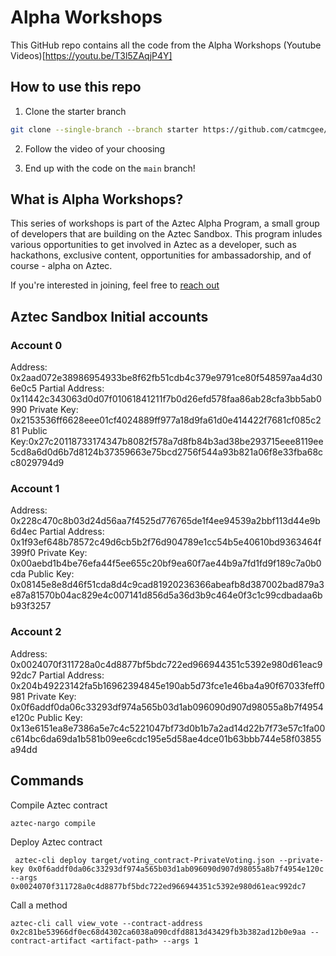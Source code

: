 # Alpha Workshops

This GitHub repo contains all the code from the Alpha Workshops (Youtube Videos)[https://youtu.be/T3l5ZAqjP4Y]
## How to use this repo

1. Clone the starter branch
```bash
git clone --single-branch --branch starter https://github.com/catmcgee/alpha-workshops.git
```

2. Follow the video of your choosing

3. End up with the code on the `main` branch!

## What is Alpha Workshops?

This series of workshops is part of the Aztec Alpha Program, a small group of developers that are building on the Aztec Sandbox. This program inludes various opportunities to get involved in Aztec as a developer, such as hackathons, exclusive content, opportunities for ambassadorship, and of course - alpha on Aztec.

If you're interested in joining, feel free to [reach out](mailto:cat@aztecprotocol.com)




## Aztec Sandbox Initial accounts

### Account 0
Address: 0x2aad072e38986954933be8f62fb51cdb4c379e9791ce80f548597aa4d306e0c5
Partial Address: 0x11442c343063d0d07f01061841211f7b0d26efd578faa86ab28cfa3bb5ab0990
Private Key: 0x2153536ff6628eee01cf4024889ff977a18d9fa61d0e414422f7681cf085c281
Public Key:0x27c20118733174347b8082f578a7d8fb84b3ad38be293715eee8119ee5cd8a6d0d6b7d8124b37359663e75bcd2756f544a93b821a06f8e33fba68cc8029794d9

### Account 1
Address: 0x228c470c8b03d24d56aa7f4525d776765de1f4ee94539a2bbf113d44e9b6d4ec
Partial Address: 0x1f93ef648b78572c49d6cb5b2f76d904789e1cc54b5e40610bd9363464f399f0
Private Key: 0x00aebd1b4be76efa44f5ee655c20bf9ea60f7ae44b9a7fd1fd9f189c7a0b0cda
Public Key: 0x08145e8e8d46f51cda8d4c9cad81920236366abeafb8d387002bad879a3e87a81570b04ac829e4c007141d856d5a36d3b9c464e0f3c1c99cdbadaa6bb93f3257


### Account 2
Address: 0x0024070f311728a0c4d8877bf5bdc722ed966944351c5392e980d61eac992dc7
Partial Address: 0x204b49223142fa5b16962394845e190ab5d73fce1e46ba4a90f67033feff0981
Private Key: 0x0f6addf0da06c33293df974a565b03d1ab096090d907d98055a8b7f4954e120c
Public Key: 0x13e6151ea8e7386a5e7c4c5221047bf73d0b1b7a2ad14d22b7f73e57c1fa00c614bc6da69da1b581b09ee6cdc195e5d58ae4dce01b63bbb744e58f03855a94dd

## Commands

Compile Aztec contract

```
aztec-nargo compile
```

Deploy Aztec contract
```
 aztec-cli deploy target/voting_contract-PrivateVoting.json --private-key 0x0f6addf0da06c33293df974a565b03d1ab096090d907d98055a8b7f4954e120c --args 0x0024070f311728a0c4d8877bf5bdc722ed966944351c5392e980d61eac992dc7
 ```


Call a method
```
aztec-cli call view_vote --contract-address 0x2c81be53966df0ec68d4302ca6038a090cdfd8813d43429fb3b382ad12b0e9aa --contract-artifact <artifact-path> --args 1
```

